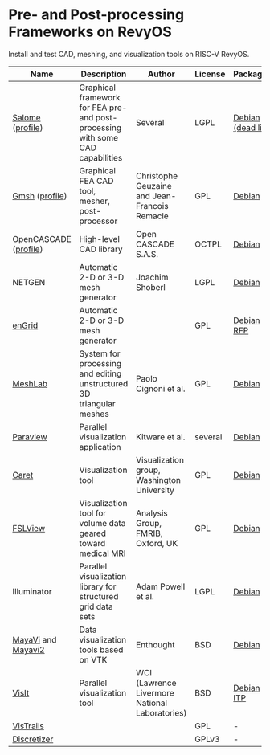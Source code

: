 # Pre- and Post-processing Frameworks on RevyOS

Install and test CAD, meshing, and visualization tools on RISC-V RevyOS.

| Name | Description | Author | License | Packaging | Documentation |
|------|-------------|--------|---------|-----------|--------------|
| [Salome](https://www.salome-platform.org/) ([profile](https://www.opennovation.org/profiles/Salome.html)) | Graphical framework for FEA pre- and post-processing with some CAD capabilities | Several | LGPL | [Debian (dead link)](https://packages.debian.org/search?keywords=salome) | [Link](./Salome/README.md) |
| [Gmsh](http://www.geuz.org/gmsh/) ([profile](https://www.opennovation.org/profiles/Gmsh.html)) | Graphical FEA CAD tool, mesher, post-processor | Christophe Geuzaine and Jean-Francois Remacle | GPL | [Debian](https://packages.debian.org/gmsh) | [Link](./Gmsh/README.md) |
| OpenCASCADE ([profile](https://www.opennovation.org/profiles/OpenCASCADE.html)) | High-level CAD library | Open CASCADE S.A.S. | OCTPL | [Debian](https://packages.debian.org/opencascade) | [Link](./OpenCASCADE/README.md) |
| NETGEN | Automatic 2-D or 3-D mesh generator | Joachim Shoberl | LGPL | [Debian](https://packages.debian.org/netgen) | [Link](./NETGEN/README.md) |
| [enGrid](http://engrid.sourceforge.net/) | Automatic 2-D or 3-D mesh generator | | GPL | [Debian RFP](https://bugs.debian.org/636749) | [Link](./enGrid/README.md) |
| [MeshLab](http://meshlab.sourceforge.net/) | System for processing and editing unstructured 3D triangular meshes | Paolo Cignoni et al. | GPL | [Debian](https://packages.debian.org/meshlab) | [Link](./MeshLab/README.md) |
| [Paraview](https://www.paraview.org/) | Parallel visualization application | Kitware et al. | several | [Debian](https://packages.debian.org/paraview) | [Link](./Paraview/README.md) |
| [Caret](http://brainvis.wustl.edu/wiki/index.php/Caret:About) | Visualization tool | Visualization group, Washington University | GPL | [Debian](https://packages.debian.org/caret) | WIP |
| [FSLView](https://fsl.fmrib.ox.ac.uk/fsl/fslview/) | Visualization tool for volume data geared toward medical MRI | Analysis Group, FMRIB, Oxford, UK | GPL | [Debian](https://packages.debian.org/fslview) | WIP |
| Illuminator | Parallel visualization library for structured grid data sets | Adam Powell et al. | LGPL | [Debian](https://packages.debian.org/illuminator) | [Link](./Illuminator/README.md) |
| [MayaVi](http://mayavi.sourceforge.net/) and [Mayavi2](http://code.enthought.com/projects/mayavi/) | Data visualization tools based on VTK | Enthought | BSD | [Debian](https://packages.debian.org/mayavi2) | WIP |
| [VisIt](https://visit-dav.github.io/visit-website/) | Parallel visualization tool | WCI (Lawrence Livermore National Laboratories) | BSD | [Debian ITP](https://bugs.debian.org/395573) | WIP |
| [VisTrails](https://www.vistrails.org/index.php/Main_Page) | | | GPL | - | WIP |
| [Discretizer](http://www.discretizer.org/) | | | GPLv3 | - | WIP |